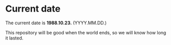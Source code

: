 # Current date

The current date is **1988.10.23.** (YYYY.MM.DD.)

This repository will be good when the world ends, so we will know how long it lasted.